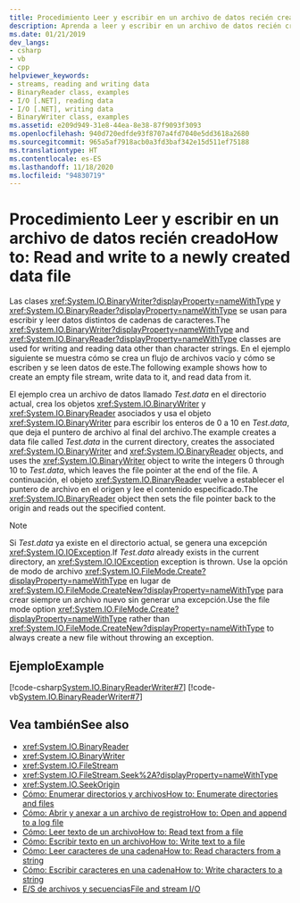 ```yaml
---
title: Procedimiento Leer y escribir en un archivo de datos recién creado
description: Aprenda a leer y escribir en un archivo de datos recién creado en .NET con las clases System.IO.BinaryReader y System.IO.BinaryWriter.
ms.date: 01/21/2019
dev_langs:
- csharp
- vb
- cpp
helpviewer_keywords:
- streams, reading and writing data
- BinaryReader class, examples
- I/O [.NET], reading data
- I/O [.NET], writing data
- BinaryWriter class, examples
ms.assetid: e209d949-31e8-44ea-8e38-87f9093f3093
ms.openlocfilehash: 940d720edfde93f8707a4fd7040e5dd3618a2680
ms.sourcegitcommit: 965a5af7918acb0a3fd3baf342e15d511ef75188
ms.translationtype: HT
ms.contentlocale: es-ES
ms.lasthandoff: 11/18/2020
ms.locfileid: "94830719"
---
```

# <a name="how-to-read-and-write-to-a-newly-created-data-file"></a><span data-ttu-id="3aa92-103">Procedimiento Leer y escribir en un archivo de datos recién creado</span><span class="sxs-lookup"><span data-stu-id="3aa92-103">How to: Read and write to a newly created data file</span></span>

<span data-ttu-id="3aa92-104">Las clases <xref:System.IO.BinaryWriter?displayProperty=nameWithType> y <xref:System.IO.BinaryReader?displayProperty=nameWithType> se usan para escribir y leer datos distintos de cadenas de caracteres.</span><span class="sxs-lookup"><span data-stu-id="3aa92-104">The <xref:System.IO.BinaryWriter?displayProperty=nameWithType> and <xref:System.IO.BinaryReader?displayProperty=nameWithType> classes are used for writing and reading data other than character strings.</span></span> <span data-ttu-id="3aa92-105">En el ejemplo siguiente se muestra cómo se crea un flujo de archivos vacío y cómo se escriben y se leen datos de este.</span><span class="sxs-lookup"><span data-stu-id="3aa92-105">The following example shows how to create an empty file stream, write data to it, and read data from it.</span></span>

<span data-ttu-id="3aa92-106">El ejemplo crea un archivo de datos llamado *Test.data* en el directorio actual, crea los objetos <xref:System.IO.BinaryWriter> y <xref:System.IO.BinaryReader> asociados y usa el objeto <xref:System.IO.BinaryWriter> para escribir los enteros de 0 a 10 en *Test.data*, que deja el puntero de archivo al final del archivo.</span><span class="sxs-lookup"><span data-stu-id="3aa92-106">The example creates a data file called *Test.data* in the current directory, creates the associated <xref:System.IO.BinaryWriter> and <xref:System.IO.BinaryReader> objects, and uses the <xref:System.IO.BinaryWriter> object to write the integers 0 through 10 to *Test.data*, which leaves the file pointer at the end of the file.</span></span> <span data-ttu-id="3aa92-107">A continuación, el objeto <xref:System.IO.BinaryReader> vuelve a establecer el puntero de archivo en el origen y lee el contenido especificado.</span><span class="sxs-lookup"><span data-stu-id="3aa92-107">The <xref:System.IO.BinaryReader> object then sets the file pointer back to the origin and reads out the specified content.</span></span>  
  
> [!NOTE]
> <span data-ttu-id="3aa92-108">Si *Test.data* ya existe en el directorio actual, se genera una excepción <xref:System.IO.IOException>.</span><span class="sxs-lookup"><span data-stu-id="3aa92-108">If *Test.data* already exists in the current directory, an <xref:System.IO.IOException> exception is thrown.</span></span> <span data-ttu-id="3aa92-109">Use la opción de modo de archivo <xref:System.IO.FileMode.Create?displayProperty=nameWithType> en lugar de <xref:System.IO.FileMode.CreateNew?displayProperty=nameWithType> para crear siempre un archivo nuevo sin generar una excepción.</span><span class="sxs-lookup"><span data-stu-id="3aa92-109">Use the file mode option <xref:System.IO.FileMode.Create?displayProperty=nameWithType> rather than <xref:System.IO.FileMode.CreateNew?displayProperty=nameWithType> to always create a new file without throwing an exception.</span></span>  
  
## <a name="example"></a><span data-ttu-id="3aa92-110">Ejemplo</span><span class="sxs-lookup"><span data-stu-id="3aa92-110">Example</span></span>  
 [!code-csharp[System.IO.BinaryReaderWriter#7](../../../samples/snippets/csharp/VS_Snippets_CLR_System/system.IO.BinaryReaderWriter/CS/source6.cs#7)]
 [!code-vb[System.IO.BinaryReaderWriter#7](../../../samples/snippets/visualbasic/VS_Snippets_CLR_System/system.IO.BinaryReaderWriter/VB/source6.vb#7)]  
  
## <a name="see-also"></a><span data-ttu-id="3aa92-111">Vea también</span><span class="sxs-lookup"><span data-stu-id="3aa92-111">See also</span></span>

- <xref:System.IO.BinaryReader>  
- <xref:System.IO.BinaryWriter>  
- <xref:System.IO.FileStream>  
- <xref:System.IO.FileStream.Seek%2A?displayProperty=nameWithType>  
- <xref:System.IO.SeekOrigin>  
- [<span data-ttu-id="3aa92-112">Cómo: Enumerar directorios y archivos</span><span class="sxs-lookup"><span data-stu-id="3aa92-112">How to: Enumerate directories and files</span></span>](how-to-enumerate-directories-and-files.md)  
- [<span data-ttu-id="3aa92-113">Cómo: Abrir y anexar a un archivo de registro</span><span class="sxs-lookup"><span data-stu-id="3aa92-113">How to: Open and append to a log file</span></span>](how-to-open-and-append-to-a-log-file.md)  
- [<span data-ttu-id="3aa92-114">Cómo: Leer texto de un archivo</span><span class="sxs-lookup"><span data-stu-id="3aa92-114">How to: Read text from a file</span></span>](how-to-read-text-from-a-file.md)  
- [<span data-ttu-id="3aa92-115">Cómo: Escribir texto en un archivo</span><span class="sxs-lookup"><span data-stu-id="3aa92-115">How to: Write text to a file</span></span>](how-to-write-text-to-a-file.md)  
- [<span data-ttu-id="3aa92-116">Cómo: Leer caracteres de una cadena</span><span class="sxs-lookup"><span data-stu-id="3aa92-116">How to: Read characters from a string</span></span>](how-to-read-characters-from-a-string.md)  
- [<span data-ttu-id="3aa92-117">Cómo: Escribir caracteres en una cadena</span><span class="sxs-lookup"><span data-stu-id="3aa92-117">How to: Write characters to a string</span></span>](how-to-write-characters-to-a-string.md)  
- [<span data-ttu-id="3aa92-118">E/S de archivos y secuencias</span><span class="sxs-lookup"><span data-stu-id="3aa92-118">File and stream I/O</span></span>](index.md)
